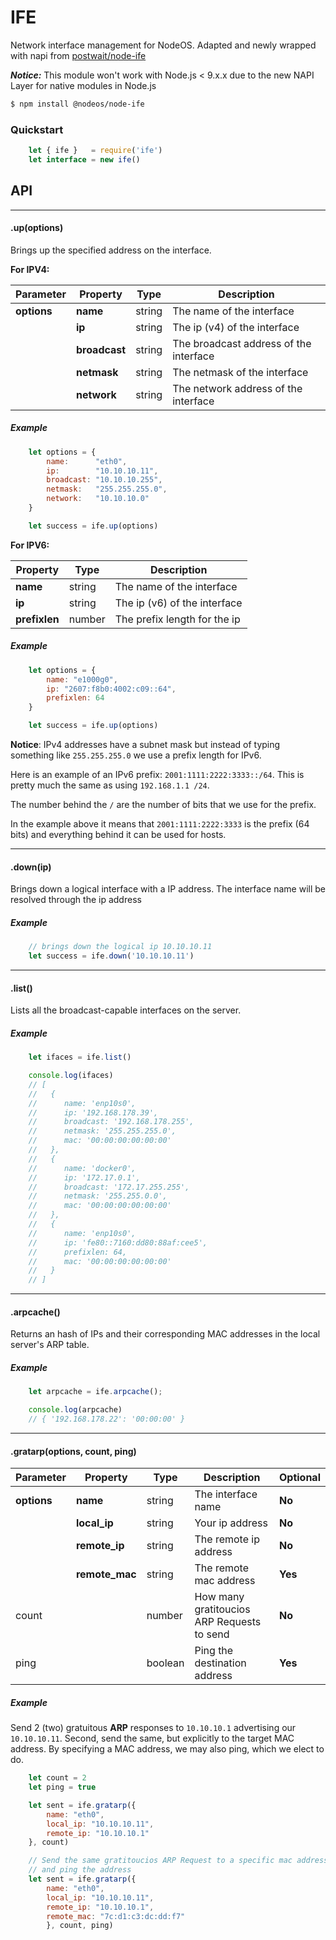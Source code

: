 # IFE #

Network interface management for NodeOS.
Adapted and newly wrapped with napi from [postwait/node-ife](https://github.com/postwait/node-ife)

***Notice:*** This module won't work with Node.js < 9.x.x due to the new NAPI Layer for native modules in Node.js

```bash
$ npm install @nodeos/node-ife
```

### Quickstart ###

```js
    let { ife }   = require('ife')
    let interface = new ife()
```

## API ##

---

#### .up(options) ####

Brings up the specified address on the interface.

**For IPV4:**

| Parameter   | Property      | Type   | Description                            |
| ----------- | ------------- | ------ | -------------------------------------- |
| **options** | **name**      | string | The name of the interface              |
|             | **ip**        | string | The ip (v4) of the interface           |
|             | **broadcast** | string | The broadcast address of the interface |
|             | **netmask**   | string | The netmask of the interface           |
|             | **network**   | string | The network address of the interface   |

##### Example #####
```js
    let options = {
        name:      "eth0",
        ip:        "10.10.10.11",
        broadcast: "10.10.10.255",
        netmask:   "255.255.255.0",
        network:   "10.10.10.0"
    }

    let success = ife.up(options)
```
**For IPV6:**

| Property      | Type   | Description                  |
| ------------- | ------ | ---------------------------- |
| **name**      | string | The name of the interface    |
| **ip**        | string | The ip (v6) of the interface |
| **prefixlen** | number | The prefix length for the ip |

##### Example #####
```js
    let options = {
        name: "e1000g0",
        ip: "2607:f8b0:4002:c09::64",
        prefixlen: 64
    }

    let success = ife.up(options)
```

**Notice**: IPv4 addresses have a subnet mask but instead of typing something
like `255.255.255.0` we use a prefix length for IPv6.

Here is an example of an IPv6 prefix: `2001:1111:2222:3333::/64`.
This is pretty much the same as using `192.168.1.1 /24`.

The number behind the `/` are the number of bits that we use for the prefix.

In the example above it means that `2001:1111:2222:3333` is the prefix (64 bits)
and everything behind it can be used for hosts.

---

#### .down(ip) ####

Brings down a logical interface with a IP address.
The interface name will be resolved through the ip address

##### Example #####

```js
    // brings down the logical ip 10.10.10.11
    let success = ife.down('10.10.10.11')
```

---

#### .list() ####

Lists all the broadcast-capable interfaces on the server.

##### Example #####

```js
    let ifaces = ife.list()

    console.log(ifaces)
    // [
    //   {
    //      name: 'enp10s0',
    //      ip: '192.168.178.39',
    //      broadcast: '192.168.178.255',
    //      netmask: '255.255.255.0',
    //      mac: '00:00:00:00:00:00'
    //   },
    //   {
    //      name: 'docker0',
    //      ip: '172.17.0.1',
    //      broadcast: '172.17.255.255',
    //      netmask: '255.255.0.0',
    //      mac: '00:00:00:00:00:00'
    //   },
    //   {
    //      name: 'enp10s0',
    //      ip: 'fe80::7160:dd80:88af:cee5',
    //      prefixlen: 64,
    //      mac: '00:00:00:00:00:00'
    //   }
    // ]

```

---

#### .arpcache() ####

Returns an hash of IPs and their corresponding MAC addresses in the local server's ARP table.

##### Example #####

```js
    let arpcache = ife.arpcache();

    console.log(arpcache)
    // { '192.168.178.22': '00:00:00' }
```

---

#### .gratarp(options, count, ping) ####

| Parameter   | Property       | Type    | Description                                | Optional |
| ----------- | -------------- | ------- | ------------------------------------------ | -------- |
| **options** | **name**       | string  | The interface name                         | **No**   |
|             | **local_ip**   | string  | Your ip address                            | **No**   |
|             | **remote_ip**  | string  | The remote ip address                      | **No**   |
|             | **remote_mac** | string  | The remote mac address                     | **Yes**  |
| count       |                | number  | How many gratitoucios ARP Requests to send | **No**   |
| ping        |                | boolean | Ping the destination address               | **Yes**  |

##### Example #####

Send 2 (two) gratuitous **ARP** responses to `10.10.10.1` advertising our `10.10.10.11`.
Second, send the same, but explicitly to the target MAC address.
By specifying a MAC address, we may also ping, which we elect to do.

```js
    let count = 2
    let ping = true

    let sent = ife.gratarp({
        name: "eth0",
        local_ip: "10.10.10.11",
        remote_ip: "10.10.10.1"
    }, count)

    // Send the same gratitoucios ARP Request to a specific mac address
    // and ping the address
    let sent = ife.gratarp({
        name: "eth0",
        local_ip: "10.10.10.11",
        remote_ip: "10.10.10.1",
        remote_mac: "7c:d1:c3:dc:dd:f7"
        }, count, ping)
```

